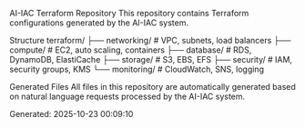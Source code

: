 AI-IAC Terraform Repository
This repository contains Terraform configurations generated by the AI-IAC system.

Structure
terraform/
├── networking/     # VPC, subnets, load balancers
├── compute/        # EC2, auto scaling, containers
├── database/       # RDS, DynamoDB, ElastiCache
├── storage/        # S3, EBS, EFS
├── security/       # IAM, security groups, KMS
└── monitoring/     # CloudWatch, SNS, logging

Generated Files
All files in this repository are automatically generated based on natural language requests processed by the AI-IAC system.

Generated: 2025-10-23 00:09:10
